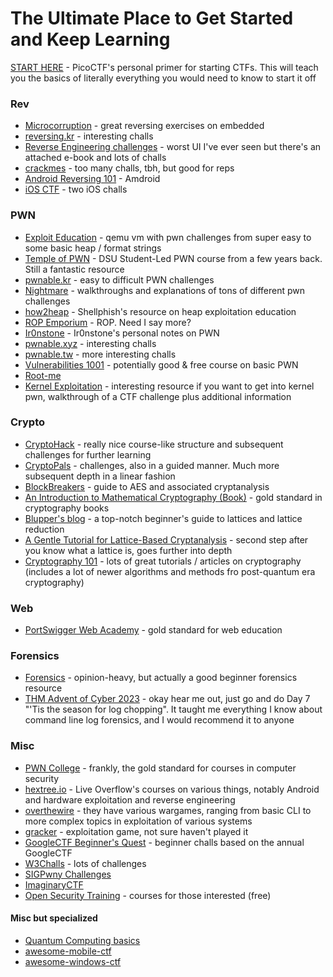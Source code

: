 # The Ultimate Place to Get Started and Keep Learning

[START HERE](https://primer.picoctf.com/) - PicoCTF's personal primer for starting CTFs. This will teach you the basics of literally everything you would need to know to start it off

### Rev
- [Microcorruption](https://microcorruption.com/) - great reversing exercises on embedded
- [reversing.kr](http://reversing.kr/challenge.php) - interesting challs
- [Reverse Engineering challenges](https://challenges.re/) - worst UI I've ever seen but there's an attached e-book and lots of challs
- [crackmes](https://crackmes.one/) - too many challs, tbh, but good for reps
- [Android Reversing 101](https://www.ragingrock.com/AndroidAppRE/) - Amdroid
- [iOS CTF](https://www.ivrodriguez.com/mobile-ctf/) - two iOS challs

### PWN
- [Exploit Education](https://exploit.education/) - qemu vm with pwn challenges from super easy to some basic heap / format strings
- [Temple of PWN](https://www.youtube.com/watch?v=TqGMVRV2l9s&list=PLiCcguURxSpbD9M0ha-Mvs-vLYt-VKlWt&ab_channel=OffSecClub) - DSU Student-Led PWN course from a few years back. Still a fantastic resource
- [pwnable.kr](https://pwnable.kr) - easy to difficult PWN challenges
- [Nightmare](https://guyinatuxedo.github.io/index.html) - walkthroughs and explanations of tons of different pwn challenges
- [how2heap](https://github.com/shellphish/how2heap) - Shellphish's resource on heap exploitation education
- [ROP Emporium](https://ropemporium.com/) - ROP. Need I say more?
- [Ir0nstone](https://ir0nstone.gitbook.io/notes/binexp/stack/introduction) - Ir0nstone's personal notes on PWN
- [pwnable.xyz](https://pwnable.xyz/challenges/) - interesting challs
- [pwnable.tw](https://pwnable.tw/challenge/) - more interesting challs
- [Vulnerabilities 1001](https://p.ost2.fyi/courses/course-v1:OpenSecurityTraining2+Vulns1001_C-family+2023_v1/about) - potentially good & free course on basic PWN
- [Root-me](https://www.root-me.org/?lang=en)
- [Kernel Exploitation](https://breaking-bits.gitbook.io/breaking-bits/exploit-development/linux-kernel-exploit-development) - interesting resource if you want to get into kernel pwn, walkthrough of a CTF challenge plus additional information

### Crypto
- [CryptoHack](https://cryptohack.org/courses/) - really nice course-like structure and subsequent challenges for further learning
- [CryptoPals](https://cryptopals.com/) - challenges, also in a guided manner. Much more subsequent depth in a linear fashion
- [BlockBreakers](https://www.davidwong.fr/blockbreakers/aes.html) - guide to AES and associated cryptanalysis
- [An Introduction to Mathematical Cryptography (Book)](https://github.com/isislovecruft/library--/blob/master/cryptography%20%26%20mathematics/An%20Introduction%20to%20Mathematical%20Cryptography%20(2014)%20-%20Hoffstein%2C%20Pipher%2C%20Silverman.pdf) - gold standard in cryptography books
- [Blupper's blog](https://theblupper.github.io/blog/posts/lattices/) - a top-notch beginner's guide to lattices and lattice reduction
- [A Gentle Tutorial for Lattice-Based Cryptanalysis](https://github.com/josephsurin/lattice-based-cryptanalysis/blob/main/tutorial.pdf) - second step after you know what a lattice is, goes further into depth
- [Cryptography 101](https://cryptography101.ca/) - lots of great tutorials / articles on cryptography (includes a lot of newer algorithms and methods fro post-quantum era cryptography)

### Web
- [PortSwigger Web Academy](https://portswigger.net/web-security) - gold standard for web education

### Forensics
- [Forensics](https://trailofbits.github.io/ctf/forensics/index.html) - opinion-heavy, but actually a good beginner forensics resource
- [THM Advent of Cyber 2023](https://tryhackme.com/r/room/adventofcyber2023) - okay hear me out, just go and do Day 7 "'Tis the season for log chopping". It taught me everything I know about command line log forensics, and I would recommend it to anyone

### Misc
- [PWN College](pwn.college) - frankly, the gold standard for courses in computer security
- [hextree.io](https://www.hextree.io/) - Live Overflow's courses on various things, notably Android and hardware exploitation and reverse engineering
- [overthewire](https://overthewire.org/wargames/) - they have various wargames, ranging from basic CLI to more complex topics in exploitation of various systems
- [gracker](http://gracker.org/) - exploitation game, not sure haven't played it
- [GoogleCTF Beginner's Quest](https://capturetheflag.withgoogle.com/beginners-quest) - beginner challs based on the annual GoogleCTF
- [W3Challs](https://w3challs.com/challenges/list/crypto) - lots of challenges
- [SIGPwny Challenges](https://ctf.sigpwny.com/challenges#Meetings)
- [ImaginaryCTF](https://imaginaryctf.org/Challenges)
- [Open Security Training](https://opensecuritytraining.info/Home.html) - courses for those interested (free)

#### Misc but specialized
- [Quantum Computing basics](https://quantum.country/qcvc)
- [awesome-mobile-ctf](https://github.com/xtiankisutsa/awesome-mobile-CTF)
- [awesome-windows-ctf](https://zaratec.io/awesome-windows-ctf/)
